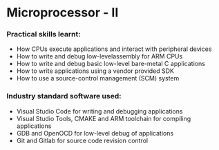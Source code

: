 # Microprocessor - II

### Practical skills learnt:
- How CPUs execute applications and interact with peripheral devices
- How to write and debug low-levelassembly for ARM CPUs
- How to write and debug basic low-level bare-metal C applications
- How to write applications using a vendor provided SDK
- How to use a source-control management (SCM) system

### Industry standard software used:
- Visual Studio Code for writing and debugging applications
- Visual Studio Tools, CMAKE and ARM toolchain for compiling applications
- GDB and OpenOCD for low-level debug of applications
- Git and Gitlab for source code revision control
